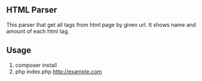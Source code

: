 ## HTML Parser
This parser that get all tags from html page by given url. It shows name and amount of each html tag.

## Usage
1. composer install
2. php index.php http://example.com
